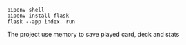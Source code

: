 ```
pipenv shell
pipenv install flask
flask --app index  run 
```

The project use memory to save played card, deck and stats